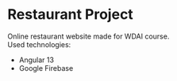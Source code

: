 # Restaurant Project
Online restaurant website made for WDAI course.  
Used technologies:
- Angular 13
- Google Firebase  
